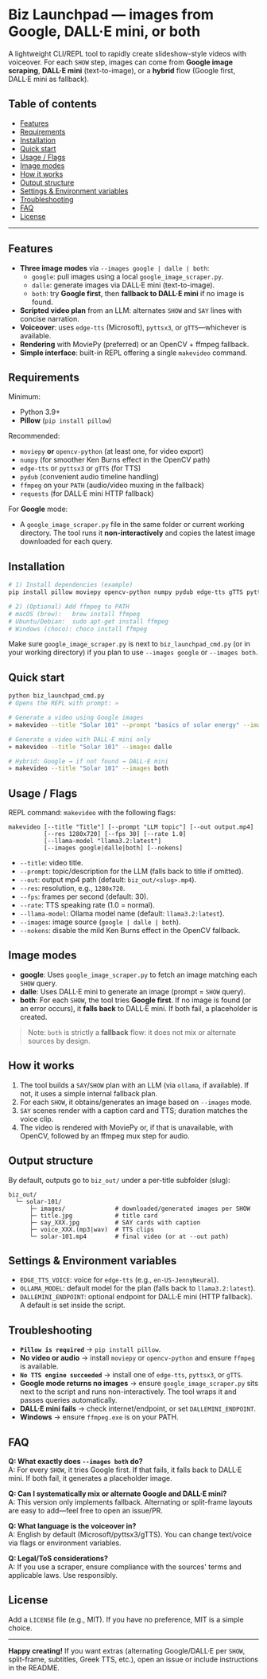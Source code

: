 # Biz Launchpad — images from Google, DALL·E mini, or both

A lightweight CLI/REPL tool to rapidly create slideshow-style videos with voiceover. For each `SHOW` step, images can come from **Google image scraping**, **DALL·E mini** (text-to-image), or a **hybrid** flow (Google first, DALL·E mini as fallback).

## Table of contents
- [Features](#features)
- [Requirements](#requirements)
- [Installation](#installation)
- [Quick start](#quick-start)
- [Usage / Flags](#usage--flags)
- [Image modes](#image-modes)
- [How it works](#how-it-works)
- [Output structure](#output-structure)
- [Settings & Environment variables](#settings--environment-variables)
- [Troubleshooting](#troubleshooting)
- [FAQ](#faq)
- [License](#license)

---

## Features
- **Three image modes** via `--images google | dalle | both`:
  - `google`: pull images using a local `google_image_scraper.py`.
  - `dalle`: generate images via DALL·E mini (text-to-image).
  - `both`: try **Google first**, then **fallback to DALL·E mini** if no image is found.
- **Scripted video plan** from an LLM: alternates `SHOW` and `SAY` lines with concise narration.
- **Voiceover**: uses `edge-tts` (Microsoft), `pyttsx3`, or `gTTS`—whichever is available.
- **Rendering** with MoviePy (preferred) or an OpenCV + ffmpeg fallback.
- **Simple interface**: built-in REPL offering a single `makevideo` command.

## Requirements
Minimum:
- Python 3.9+
- **Pillow** (`pip install pillow`)

Recommended:
- `moviepy` **or** `opencv-python` (at least one, for video export)
- `numpy` (for smoother Ken Burns effect in the OpenCV path)
- `edge-tts` or `pyttsx3` or `gTTS` (for TTS)
- `pydub` (convenient audio timeline handling)
- `ffmpeg` on your `PATH` (audio/video muxing in the fallback)
- `requests` (for DALL·E mini HTTP fallback)

For **Google** mode:
- A `google_image_scraper.py` file in the same folder or current working directory. The tool runs it **non-interactively** and copies the latest image downloaded for each query.

## Installation
```bash
# 1) Install dependencies (example)
pip install pillow moviepy opencv-python numpy pydub edge-tts gTTS pyttsx3 requests

# 2) (Optional) Add ffmpeg to PATH
# macOS (brew):   brew install ffmpeg
# Ubuntu/Debian:  sudo apt-get install ffmpeg
# Windows (choco): choco install ffmpeg
```

Make sure `google_image_scraper.py` is next to `biz_launchpad_cmd.py` (or in your working directory) if you plan to use `--images google` or `--images both`.

## Quick start
```bash
python biz_launchpad_cmd.py
# Opens the REPL with prompt: »

# Generate a video using Google images
» makevideo --title "Solar 101" --prompt "basics of solar energy" --images google

# Generate a video with DALL·E mini only
» makevideo --title "Solar 101" --images dalle

# Hybrid: Google → if not found → DALL·E mini
» makevideo --title "Solar 101" --images both
```

## Usage / Flags
REPL command: `makevideo` with the following flags:
```
makevideo [--title "Title"] [--prompt "LLM topic"] [--out output.mp4]
          [--res 1280x720] [--fps 30] [--rate 1.0]
          [--llama-model "llama3.2:latest"]
          [--images google|dalle|both] [--nokens]
```
- `--title`: video title.
- `--prompt`: topic/description for the LLM (falls back to title if omitted).
- `--out`: output mp4 path (default: `biz_out/<slug>.mp4`).
- `--res`: resolution, e.g., `1280x720`.
- `--fps`: frames per second (default: 30).
- `--rate`: TTS speaking rate (1.0 = normal).
- `--llama-model`: Ollama model name (default: `llama3.2:latest`).
- `--images`: image source (`google | dalle | both`).
- `--nokens`: disable the mild Ken Burns effect in the OpenCV fallback.

## Image modes
- **google**: Uses `google_image_scraper.py` to fetch an image matching each `SHOW` query.
- **dalle**: Uses DALL·E mini to generate an image (prompt = `SHOW` query).
- **both**: For each `SHOW`, the tool tries **Google first**. If no image is found (or an error occurs), it **falls back** to DALL·E mini. If both fail, a placeholder is created.

> Note: `both` is strictly a **fallback** flow: it does not mix or alternate sources by design.

## How it works
1. The tool builds a `SAY`/`SHOW` plan with an LLM (via `ollama`, if available). If not, it uses a simple internal fallback plan.
2. For each `SHOW`, it obtains/generates an image based on `--images` mode.
3. `SAY` scenes render with a caption card and TTS; duration matches the voice clip.
4. The video is rendered with MoviePy or, if that is unavailable, with OpenCV, followed by an ffmpeg mux step for audio.

## Output structure
By default, outputs go to `biz_out/` under a per-title subfolder (slug):
```
biz_out/
  └─ solar-101/
      ├─ images/              # downloaded/generated images per SHOW
      ├─ title.jpg            # title card
      ├─ say_XXX.jpg          # SAY cards with caption
      ├─ voice_XXX.(mp3|wav)  # TTS clips
      └─ solar-101.mp4        # final video (or at --out path)
```

## Settings & Environment variables
- `EDGE_TTS_VOICE`: voice for `edge-tts` (e.g., `en-US-JennyNeural`).
- `OLLAMA_MODEL`: default model for the plan (falls back to `llama3.2:latest`).
- `DALLEMINI_ENDPOINT`: optional endpoint for DALL·E mini (HTTP fallback). A default is set inside the script.

## Troubleshooting
- **`Pillow is required`** → `pip install pillow`.
- **No video or audio** → install `moviepy` or `opencv-python` and ensure `ffmpeg` is available.
- **`No TTS engine succeeded`** → install one of `edge-tts`, `pyttsx3`, or `gTTS`.
- **Google mode returns no images** → ensure `google_image_scraper.py` sits next to the script and runs non-interactively. The tool wraps it and passes queries automatically.
- **DALL·E mini fails** → check internet/endpoint, or set `DALLEMINI_ENDPOINT`.
- **Windows** → ensure `ffmpeg.exe` is on your PATH.

## FAQ
**Q: What exactly does `--images both` do?**  
A: For every `SHOW`, it tries Google first. If that fails, it falls back to DALL·E mini. If both fail, it generates a placeholder image.

**Q: Can I systematically mix or alternate Google and DALL·E mini?**  
A: This version only implements fallback. Alternating or split-frame layouts are easy to add—feel free to open an issue/PR.

**Q: What language is the voiceover in?**  
A: English by default (Microsoft/pyttsx3/gTTS). You can change text/voice via flags or environment variables.

**Q: Legal/ToS considerations?**  
A: If you use a scraper, ensure compliance with the sources' terms and applicable laws. Use responsibly.

## License
Add a `LICENSE` file (e.g., MIT). If you have no preference, MIT is a simple choice.

---

**Happy creating!** If you want extras (alternating Google/DALL·E per `SHOW`, split-frame, subtitles, Greek TTS, etc.), open an issue or include instructions in the README.

